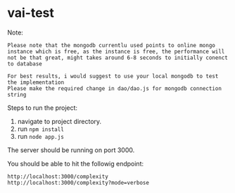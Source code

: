 # vai-test

Note:
```
Please note that the mongodb currentlu used points to online mongo instance which is free, as the instance is free, the performance will not be that great, might takes around 6-8 seconds to initially conenct to database

For best results, i would suggest to use your local mongodb to test the implementation
Please make the required change in dao/dao.js for mongodb connection string
```

Steps to run the project:
1. navigate to project directory.
2. run `npm install`
3. run `node app.js`

The server should be running on port 3000.

You should be able to hit the followig endpoint:
```
http://localhost:3000/complexity
http://localhost:3000/complexity?mode=verbose
```
